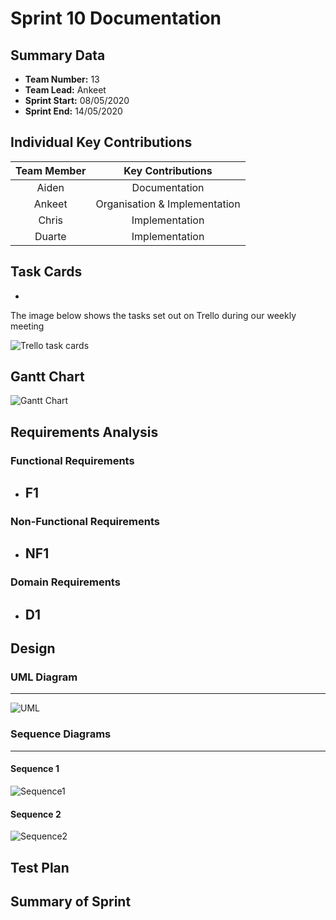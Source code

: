 # Sprint 10 Documentation

## Summary Data

- **Team Number:** 13
- **Team Lead:** Ankeet
- **Sprint Start:** 08/05/2020
- **Sprint End:** 14/05/2020

## Individual Key Contributions

| Team Member | Key Contributions |
| :---------: | :---------------: |
|    Aiden    |  Documentation    |
|   Ankeet    |  Organisation & Implementation   |
|    Chris    |  Implementation   |
|   Duarte    |  Implementation   |

## Task Cards

- 

The image below shows the tasks set out on Trello during our weekly meeting

![Trello task cards]()

## Gantt Chart

![Gantt Chart]()

## Requirements Analysis

### Functional Requirements

- F1
  - 

### Non-Functional Requirements

- NF1
  - 

### Domain Requirements

- D1
  - 

## Design

### UML Diagram
___

![UML]()

### Sequence Diagrams
___

#### Sequence 1

![Sequence1]()

#### Sequence 2

![Sequence2]()

## Test Plan



## Summary of Sprint